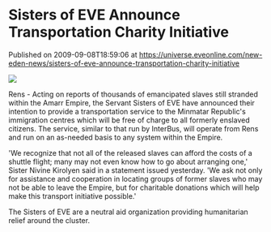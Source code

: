 # Sisters of EVE Announce Transportation Charity Initiative
Published on 2009-09-08T18:59:06 at https://universe.eveonline.com/new-eden-news/sisters-of-eve-announce-transportation-charity-initiative

![](http://www.eve-mercury.net/images/mercurybanner.png)  
  
Rens - Acting on reports of thousands of emancipated slaves still stranded within the Amarr Empire, the Servant Sisters of EVE have announced their intention to provide a transportation service to the Minmatar Republic's immigration centres which will be free of charge to all formerly enslaved citizens. The service, similar to that run by InterBus, will operate from Rens and run on an as-needed basis to any system within the Empire.

'We recognize that not all of the released slaves can afford the costs of a shuttle flight; many may not even know how to go about arranging one,' Sister Nivine Kirolyen said in a statement issued yesterday. 'We ask not only for assistance and cooperation in locating groups of former slaves who may not be able to leave the Empire, but for charitable donations which will help make this transport initiative possible.'

The Sisters of EVE are a neutral aid organization providing humanitarian relief around the cluster.

